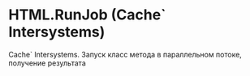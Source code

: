 # HTML.RunJob (Cache` Intersystems)
Cache` Intersystems. Запуск класс метода в параллельном потоке, получение результата
